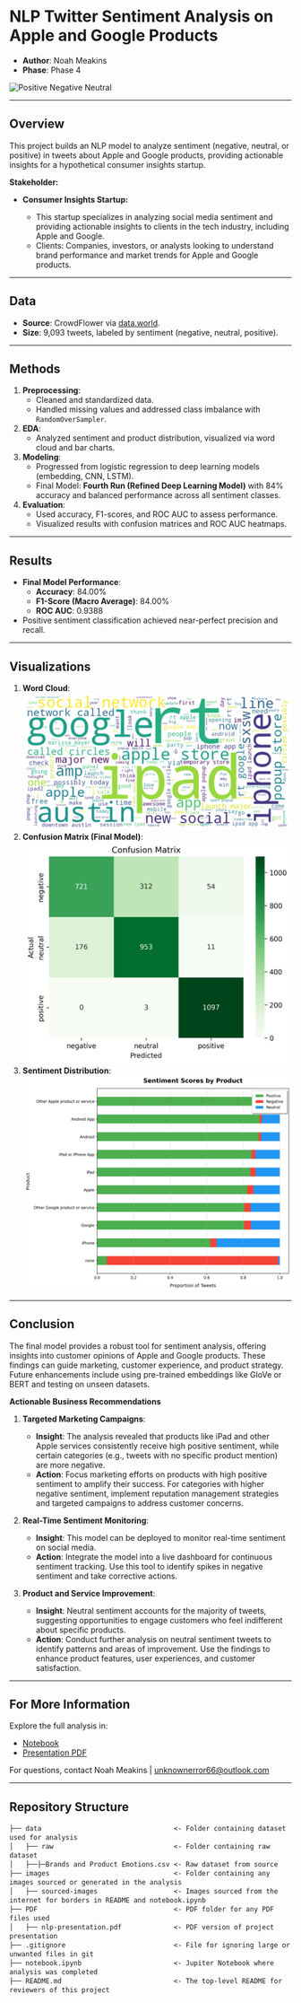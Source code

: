 # **NLP Twitter Sentiment Analysis on Apple and Google Products**

- **Author**: Noah Meakins
- **Phase**: Phase 4

![Positive Negative Neutral](images/sourced-images/positive-negative-neutral.png)

---

## **Overview**

This project builds an NLP model to analyze sentiment (negative, neutral, or positive) in tweets about Apple and Google products, providing actionable insights for a hypothetical consumer insights startup.

**Stakeholder:**

- **Consumer Insights Startup:**

  - This startup specializes in analyzing social media sentiment and providing actionable insights to clients in the tech industry, including Apple and Google.
  - Clients: Companies, investors, or analysts looking to understand brand performance and market trends for Apple and Google products.

---

## **Data**

- **Source**: CrowdFlower via [data.world](https://data.world/crowdflower/brands-and-product-emotions).
- **Size**: 9,093 tweets, labeled by sentiment (negative, neutral, positive).

---

## **Methods**

1. **Preprocessing**:
   - Cleaned and standardized data.
   - Handled missing values and addressed class imbalance with `RandomOverSampler`.
2. **EDA**:
   - Analyzed sentiment and product distribution, visualized via word cloud and bar charts.
3. **Modeling**:
   - Progressed from logistic regression to deep learning models (embedding, CNN, LSTM).
   - Final Model: **Fourth Run (Refined Deep Learning Model)** with 84% accuracy and balanced performance across all sentiment classes.
4. **Evaluation**:
   - Used accuracy, F1-scores, and ROC AUC to assess performance.
   - Visualized results with confusion matrices and ROC AUC heatmaps.

---

## **Results**

- **Final Model Performance**:
  - **Accuracy**: 84.00%
  - **F1-Score (Macro Average)**: 84.00%
  - **ROC AUC**: 0.9388
- Positive sentiment classification achieved near-perfect precision and recall.

---

## **Visualizations**

1. **Word Cloud**:
   ![Word Cloud](images/wordcloud.png)
2. **Confusion Matrix (Final Model)**:
   ![Confusion Matrix](images/model-fourth-run-heatmap.png)
3. **Sentiment Distribution**:
   ![Sentiment Distribution](images/Sentiment-Scores-by-Product-v2.png)

---

## **Conclusion**

The final model provides a robust tool for sentiment analysis, offering insights into customer opinions of Apple and Google products. These findings can guide marketing, customer experience, and product strategy. Future enhancements include using pre-trained embeddings like GloVe or BERT and testing on unseen datasets.

**Actionable Business Recommendations**

1. **Targeted Marketing Campaigns**:
   - **Insight**: The analysis revealed that products like iPad and other Apple services consistently receive high positive sentiment, while certain categories (e.g., tweets with no specific product mention) are more negative.
   - **Action**: Focus marketing efforts on products with high positive sentiment to amplify their success. For categories with higher negative sentiment, implement reputation management strategies and targeted campaigns to address customer concerns.

2. **Real-Time Sentiment Monitoring**:
   - **Insight**: This model can be deployed to monitor real-time sentiment on social media.
   - **Action**: Integrate the model into a live dashboard for continuous sentiment tracking. Use this tool to identify spikes in negative sentiment and take corrective actions.

3. **Product and Service Improvement**:
   - **Insight**: Neutral sentiment accounts for the majority of tweets, suggesting opportunities to engage customers who feel indifferent about specific products.
   - **Action**: Conduct further analysis on neutral sentiment tweets to identify patterns and areas of improvement. Use the findings to enhance product features, user experiences, and customer satisfaction.

---

## **For More Information**

Explore the full analysis in:

- [Notebook](notebook.ipynb)
- [Presentation PDF](nlp-presentation.pdf)

For questions, contact Noah Meakins | <unknownerror66@outlook.com>

---

## Repository Structure

```
├── data                                 <- Folder containing dataset used for analysis
│   ├── raw                              <- Folder containing raw dataset
│   ├──├─Brands and Product Emotions.csv <- Raw dataset from source
├── images                               <- Folder containing any images sourced or generated in the analysis
│   ├── sourced-images                   <- Images sourced from the internet for borders in README and notebook.ipynb
├── PDF                                  <- PDF folder for any PDF files used
│   ├── nlp-presentation.pdf             <- PDF version of project presentation
├── .gitignore                           <- File for ignoring large or unwanted files in git
├── notebook.ipynb                       <- Jupiter Notebook where analysis was completed
├── README.md                            <- The top-level README for reviewers of this project
```
